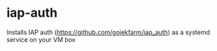 # iap-auth

Installs IAP auth (https://github.com/gojekfarm/iap_auth) as a systemd service on your VM box



